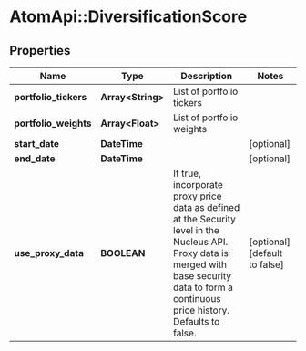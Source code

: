 # AtomApi::DiversificationScore

## Properties
Name | Type | Description | Notes
------------ | ------------- | ------------- | -------------
**portfolio_tickers** | **Array&lt;String&gt;** | List of portfolio tickers | 
**portfolio_weights** | **Array&lt;Float&gt;** | List of portfolio weights | 
**start_date** | **DateTime** |  | [optional] 
**end_date** | **DateTime** |  | [optional] 
**use_proxy_data** | **BOOLEAN** | If true, incorporate proxy price data as defined at the Security level in the Nucleus API. Proxy data is merged with base security data to form a continuous price history. Defaults to false. | [optional] [default to false]


